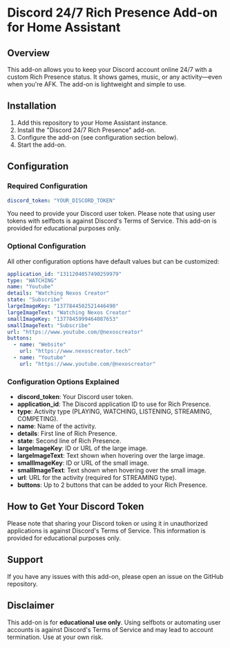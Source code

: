 # Discord 24/7 Rich Presence Add-on for Home Assistant

## Overview

This add-on allows you to keep your Discord account online 24/7 with a custom Rich Presence status. It shows games, music, or any activity—even when you're AFK. The add-on is lightweight and simple to use.

## Installation

1. Add this repository to your Home Assistant instance.
2. Install the "Discord 24/7 Rich Presence" add-on.
3. Configure the add-on (see configuration section below).
4. Start the add-on.

## Configuration

### Required Configuration

```yaml
discord_token: "YOUR_DISCORD_TOKEN"
```

You need to provide your Discord user token. Please note that using user tokens with selfbots is against Discord's Terms of Service. This add-on is provided for educational purposes only.

### Optional Configuration

All other configuration options have default values but can be customized:

```yaml
application_id: "1311204057490259979"
type: "WATCHING"
name: "Youtube"
details: "Watching Nexos Creator"
state: "Subscribe"
largeImageKey: "1377844502521446490"
largeImageText: "Watching Nexos Creator"
smallImageKey: "1377845999464087653"
smallImageText: "Subscribe"
url: "https://www.youtube.com/@nexoscreator"
buttons:
  - name: "Website"
    url: "https://www.nexoscreator.tech"
  - name: "Youtube"
    url: "https://www.youtube.com/@nexoscreator"
```

### Configuration Options Explained

- **discord_token**: Your Discord user token.
- **application_id**: The Discord application ID to use for Rich Presence.
- **type**: Activity type (PLAYING, WATCHING, LISTENING, STREAMING, COMPETING).
- **name**: Name of the activity.
- **details**: First line of Rich Presence.
- **state**: Second line of Rich Presence.
- **largeImageKey**: ID or URL of the large image.
- **largeImageText**: Text shown when hovering over the large image.
- **smallImageKey**: ID or URL of the small image.
- **smallImageText**: Text shown when hovering over the small image.
- **url**: URL for the activity (required for STREAMING type).
- **buttons**: Up to 2 buttons that can be added to your Rich Presence.

## How to Get Your Discord Token

Please note that sharing your Discord token or using it in unauthorized applications is against Discord's Terms of Service. This information is provided for educational purposes only.

## Support

If you have any issues with this add-on, please open an issue on the GitHub repository.

## Disclaimer

This add-on is for **educational use only**. Using selfbots or automating user accounts is against Discord's Terms of Service and may lead to account termination. Use at your own risk.
